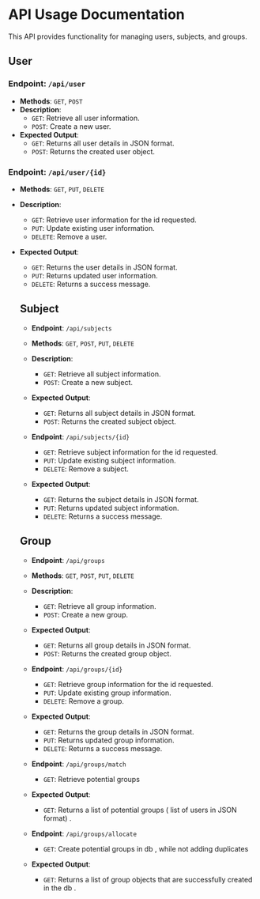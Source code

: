 # API Usage Documentation

This API provides functionality for managing users, subjects, and groups.

## User

### Endpoint: `/api/user`
- **Methods**: `GET`, `POST`
- **Description**: 
    - `GET`: Retrieve all user information.
    - `POST`: Create a new user.
- **Expected Output**:
    - `GET`: Returns all user details in JSON format.
    - `POST`: Returns the created user object.

### Endpoint: `/api/user/{id}`

- **Methods**: `GET`, `PUT`, `DELETE`
- **Description**: 
    - `GET`: Retrieve user information for the id requested.
    - `PUT`: Update existing user information.
    - `DELETE`: Remove a user.

- **Expected Output**:
    - `GET`: Returns the user details in JSON format.
    - `PUT`: Returns updated user information.
    - `DELETE`: Returns a success message.

    ## Subject
    - **Endpoint**: `/api/subjects`
    - **Methods**: `GET`, `POST`, `PUT`, `DELETE`
    - **Description**: 
        - `GET`: Retrieve all subject information.
        - `POST`: Create a new subject.
    - **Expected Output**:
        - `GET`: Returns all subject details in JSON format.
        - `POST`: Returns the created subject object.

    - **Endpoint**: `/api/subjects/{id}`
        - `GET`: Retrieve subject information for the id requested.
        - `PUT`: Update existing subject information.
        - `DELETE`: Remove a subject.

    - **Expected Output**:
        - `GET`: Returns the subject details in JSON format.
        - `PUT`: Returns updated subject information.
        - `DELETE`: Returns a success message.

    ## Group
    - **Endpoint**: `/api/groups`
    - **Methods**: `GET`, `POST`, `PUT`, `DELETE`
    - **Description**: 
        - `GET`: Retrieve all group information.
        - `POST`: Create a new group.
    - **Expected Output**:
        - `GET`: Returns all group details in JSON format.
        - `POST`: Returns the created group object.

    - **Endpoint**: `/api/groups/{id}`
        - `GET`: Retrieve group information for the id requested.
        - `PUT`: Update existing group information.
        - `DELETE`: Remove a group.

    - **Expected Output**:
        - `GET`: Returns the group details in JSON format.
        - `PUT`: Returns updated group information.
        - `DELETE`: Returns a success message.

    - **Endpoint**: `/api/groups/match`
        - `GET`: Retrieve potential groups
    - **Expected Output**:
        - `GET`: Returns a list of potential groups ( list of users in JSON format) .

     - **Endpoint**: `/api/groups/allocate`
        - `GET`: Create potential groups in db , while not adding duplicates
    - **Expected Output**:
        - `GET`: Returns a list of group objects that are successfully created in the db .